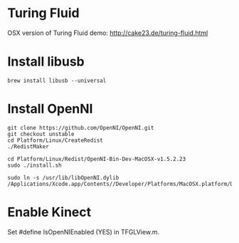 Turing Fluid
============

OSX version of Turing Fluid demo: http://cake23.de/turing-fluid.html 

Install libusb
==============

    brew install libusb --universal

Install OpenNI
==============

    git clone https://github.com/OpenNI/OpenNI.git
    git checkout unstable
    cd Platform/Linux/CreateRedist
    ./RedistMaker

    cd Platform/Linux/Redist/OpenNI-Bin-Dev-MacOSX-v1.5.2.23
    sudo ./install.sh

    sudo ln -s /usr/lib/libOpenNI.dylib /Applications/Xcode.app/Contents//Developer/Platforms/MacOSX.platform/Developer/SDKs/MacOSX10.7.sdk/usr/lib/

Enable Kinect
==============

Set #define IsOpenNIEnabled (YES) in TFGLView.m.
